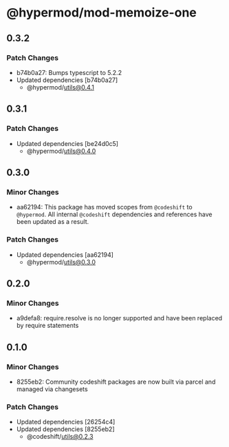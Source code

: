 # @hypermod/mod-memoize-one

## 0.3.2

### Patch Changes

- b74b0a27: Bumps typescript to 5.2.2
- Updated dependencies [b74b0a27]
  - @hypermod/utils@0.4.1

## 0.3.1

### Patch Changes

- Updated dependencies [be24d0c5]
  - @hypermod/utils@0.4.0

## 0.3.0

### Minor Changes

- aa62194: This package has moved scopes from `@codeshift` to `@hypermod`. All internal `@codeshift` dependencies and references have been updated as a result.

### Patch Changes

- Updated dependencies [aa62194]
  - @hypermod/utils@0.3.0

## 0.2.0

### Minor Changes

- a9defa8: require.resolve is no longer supported and have been replaced by require statements

## 0.1.0

### Minor Changes

- 8255eb2: Community codeshift packages are now built via parcel and managed via changesets

### Patch Changes

- Updated dependencies [26254c4]
- Updated dependencies [8255eb2]
  - @codeshift/utils@0.2.3
